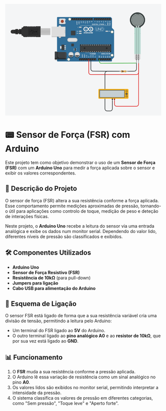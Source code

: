 ![Esquema do Circuito](/img/imCF.png)

# 📟 Sensor de Força (FSR) com Arduino

Este projeto tem como objetivo demonstrar o uso de um **Sensor de Força (FSR)** com um **Arduino Uno** para medir a força aplicada sobre o sensor e exibir os valores correspondentes.

## 📌 Descrição do Projeto

O sensor de força (FSR) altera a sua resistência conforme a força aplicada. Esse comportamento permite medições aproximadas de pressão, tornando-o útil para aplicações como controlo de toque, medição de peso e deteção de interações físicas.

Neste projeto, o **Arduino Uno** recebe a leitura do sensor via uma entrada analógica e exibe os dados num monitor serial. Dependendo do valor lido, diferentes níveis de pressão são classificados e exibidos.

## 🛠 Componentes Utilizados

- **Arduino Uno**
- **Sensor de Força Resistivo (FSR)**
- **Resistência de 10kΩ** (para pull-down)
- **Jumpers para ligação**
- **Cabo USB para alimentação do Arduino**

## 🔌 Esquema de Ligação

O sensor FSR está ligado de forma que a sua resistência variável cria uma divisão de tensão, permitindo a leitura pelo Arduino:

- Um terminal do FSR ligado ao **5V** do Arduino. 
- O outro terminal ligado ao **pino analógico A0** e ao **resistor de 10kΩ**, que por sua vez está ligado ao **GND**.

## 📊 Funcionamento

1. O **FSR** muda a sua resistência conforme a pressão aplicada.
2. O Arduino lê essa variação de resistência como um sinal analógico no pino **A0**.
3. Os valores lidos são exibidos no monitor serial, permitindo interpretar a intensidade da pressão.
4. O sistema classifica os valores de pressão em diferentes categorias, como "Sem pressão", "Toque leve" e "Aperto forte".

